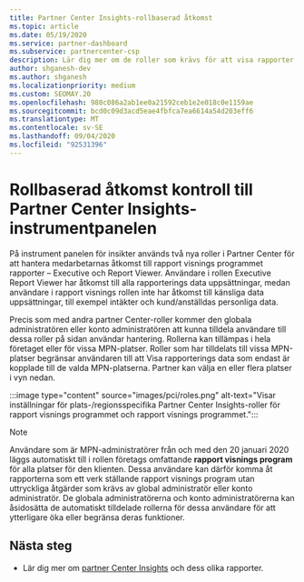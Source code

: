 ```yaml
---
title: Partner Center Insights-rollbaserad åtkomst
ms.topic: article
ms.date: 05/19/2020
ms.service: partner-dashboard
ms.subservice: partnercenter-csp
description: Lär dig mer om de roller som krävs för att visa rapporter om Partner Center Insights. Dessa inkluderar roller för rapport visnings programmet och rapport visnings programmet.
author: shganesh-dev
ms.author: shganesh
ms.localizationpriority: medium
ms.custom: SEOMAY.20
ms.openlocfilehash: 980c086a2ab1ee0a21592ceb1e2e018c0e1159ae
ms.sourcegitcommit: bcd0c09d3acd5eae4fbfca7ea6614a54d203eff6
ms.translationtype: MT
ms.contentlocale: sv-SE
ms.lasthandoff: 09/04/2020
ms.locfileid: "92531396"
---
```

# <a name="role-based-access-control-to-the-partner-center-insights-dashboard"></a>Rollbaserad åtkomst kontroll till Partner Center Insights-instrumentpanelen

På instrument panelen för insikter används två nya roller i Partner Center för att hantera medarbetarnas åtkomst till rapport visnings programmet rapporter – Executive och Report Viewer.  Användare i rollen Executive Report Viewer har åtkomst till alla rapporterings data uppsättningar, medan användare i rapport visnings rollen inte har åtkomst till känsliga data uppsättningar, till exempel intäkter och kund/anställdas personliga data.  

Precis som med andra partner Center-roller kommer den globala administratören eller konto administratören att kunna tilldela användare till dessa roller på sidan användar hantering. Rollerna kan tillämpas i hela företaget eller för vissa MPN-platser. Roller som har tilldelats till vissa MPN-platser begränsar användaren till att Visa rapporterings data som endast är kopplade till de valda MPN-platserna. Partner kan välja en eller flera platser i vyn nedan.

:::image type="content" source="images/pci/roles.png" alt-text="Visar inställningar för plats-/regionsspecifika Partner Center Insights-roller för rapport visnings programmet och rapport visnings programmet.":::

>[!Note]
> Användare som är MPN-administratörer från och med den 20 januari 2020 läggs automatiskt till i rollen företags omfattande **rapport visnings program** för alla platser för den klienten. Dessa användare kan därför komma åt rapporterna som ett verk ställande rapport visnings program utan uttryckliga åtgärder som krävs av global administratör eller konto administratör. De globala administratörerna och konto administratörerna kan åsidosätta de automatiskt tilldelade rollerna för dessa användare för att ytterligare öka eller begränsa deras funktioner.

## <a name="next-steps"></a>Nästa steg

- Lär dig mer om [partner Center Insights](partner-center-insights.md) och dess olika rapporter.
